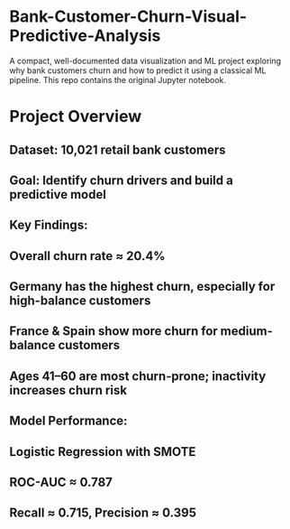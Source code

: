 # Bank-Customer-Churn-Visual-Predictive-Analysis
A compact, well-documented data visualization and ML project exploring why bank customers churn and how to predict it using a classical ML pipeline. This repo contains the original Jupyter notebook.

# Project Overview

## Dataset: 10,021 retail bank customers

## Goal: Identify churn drivers and build a predictive model

## Key Findings:

## Overall churn rate ≈ 20.4%

##  Germany has the highest churn, especially for high-balance customers

## France & Spain show more churn for medium-balance customers

## Ages 41–60 are most churn-prone; inactivity increases churn risk

## Model Performance:

## Logistic Regression with SMOTE

## ROC-AUC ≈ 0.787

## Recall ≈ 0.715, Precision ≈ 0.395
